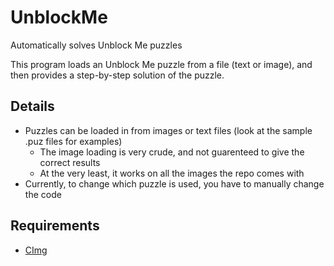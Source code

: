 # UnblockMe
Automatically solves Unblock Me puzzles

This program loads an Unblock Me puzzle from a file (text or image), and then provides a step-by-step solution of the puzzle.

## Details
* Puzzles can be loaded in from images or text files (look at the sample .puz files for examples)
  * The image loading is very crude, and not guarenteed to give the correct results
  * At the very least, it works on all the images the repo comes with
* Currently, to change which puzzle is used, you have to manually change the code

## Requirements
* [CImg](http://cimg.eu/reference/structcimg__library_1_1CImg.html)
